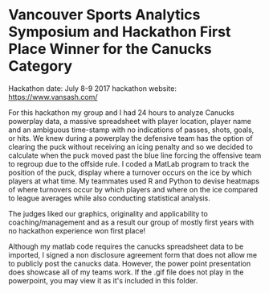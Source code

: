 # Vancouver Sports Analytics Symposium and Hackathon First Place Winner for the Canucks Category

   Hackathon date: July 8-9 2017 
   hackathon website: https://www.vansash.com/

For this hackathon my group and I had 24 hours to analyze Canucks powerplay data, 
a massive spreadsheet with player location, player name and an ambiguous time-stamp 
with no indications of passes, shots, goals, or hits. We knew during a powerplay the 
defensive team has the option of clearing the puck without receiving an icing penalty 
and so we decided to calculate when the puck moved past the blue line forcing the 
offensive team to regroup due to the offside rule. I coded a MatLab program to track 
the position of the puck, display where a turnover occurs on the ice by which players 
at what time. My teammates used R and Python to devise heatmaps of where turnovers 
occur by which players and where on the ice compared to league averages while also 
conducting statistical analysis. 

The judges liked our graphics, originality and applicability to coaching/management 
and as a result our group of mostly first years with no hackathon experience won first place!

Although my matlab code requires the canucks spreadsheet data to be imported, I signed
a non disclosure agreement form that does not allow me to publicly post the canucks 
data. However, the power point presentation does showcase all of my teams work. If the 
.gif file does not play in the powerpoint, you may view it as it's included in this 
folder.
